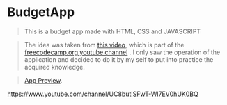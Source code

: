 # BudgetApp

> This is a budget app made with HTML, CSS and JAVASCRIPT

> The idea was taken from [this video](https://www.youtube.com/watch?v=m_HJ3juuFvo), which is part of the [freecodecamp.org youtube channel](https://www.youtube.com/watch?v=m_HJ3juuFvo) . I only saw the operation of the application and decided to do it by my self to put into practice the acquired knowledge.

> [App Preview](https://willlymendoza.github.io/budgetApp/).

https://www.youtube.com/channel/UC8butISFwT-Wl7EV0hUK0BQ
